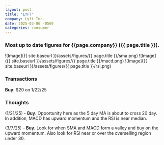 ```yaml
---
layout: post
title: "LYFT"
company: Lyft Inc.
date: 2025-03-06 -0500
categories: consumer
---
```


### Most up to date figures for {{page.company}} ({{ page.title }}).

![Image]({{ site.baseurl }}/assets/figures/{{ page.title }}/sma.png)
![Image]({{ site.baseurl }}/assets/figures/{{ page.title }}/macd.png)
![Image]({{ site.baseurl }}/assets/figures/{{ page.title }}/rsi.png)

### Transactions

**Buy**: $20 on 1/22/25

### Thoughts
(1/21/25) - **Buy**. Opportunity here as the 5 day MA is about to cross 20 day. In addition, MACD has upward momentum and the RSI is near median.

(3/7/25) - **Buy**. Look for when SMA and MACD form a valley and buy on the upward momentum. Also look for RSI near or over the overselling region under 30.